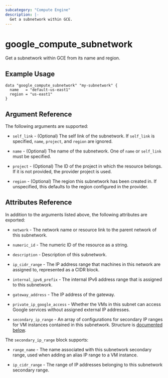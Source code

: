 ```yaml
---
subcategory: "Compute Engine"
description: |-
  Get a subnetwork within GCE.
---
```


# google_compute_subnetwork

Get a subnetwork within GCE from its name and region.

## Example Usage

```hcl
data "google_compute_subnetwork" "my-subnetwork" {
  name   = "default-us-east1"
  region = "us-east1"
}
```

## Argument Reference

The following arguments are supported:

* `self_link` - (Optional) The self link of the subnetwork. If `self_link` is
specified, `name`, `project`, and `region` are ignored.

* `name` - (Optional) The name of the subnetwork. One of `name` or `self_link`
must be specified.

* `project` - (Optional) The ID of the project in which the resource belongs. If it
    is not provided, the provider project is used.

* `region` - (Optional) The region this subnetwork has been created in. If
    unspecified, this defaults to the region configured in the provider.

## Attributes Reference

In addition to the arguments listed above, the following attributes are exported:

* `network` - The network name or resource link to the parent
    network of this subnetwork.

* `numeric_id` - The numeric ID of the resource as a string.

* `description` - Description of this subnetwork.

* `ip_cidr_range` - The IP address range that machines in this
    network are assigned to, represented as a CIDR block.

* `internal_ipv6_prefix` - The internal IPv6 address range that is assigned to this subnetwork.

* `gateway_address` - The IP address of the gateway.

* `private_ip_google_access` - Whether the VMs in this subnet
    can access Google services without assigned external IP
    addresses.

* `secondary_ip_range` - An array of configurations for secondary IP ranges for
    VM instances contained in this subnetwork. Structure is [documented below](#nested_secondary_ip_range).

<a name="nested_secondary_ip_range"></a>The `secondary_ip_range` block supports:

* `range_name` - The name associated with this subnetwork secondary range, used
    when adding an alias IP range to a VM instance.

* `ip_cidr_range` - The range of IP addresses belonging to this subnetwork
    secondary range.
